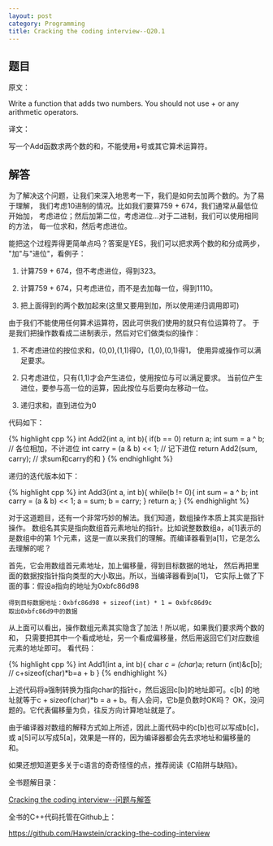 ```yaml
---
layout: post
category: Programming
title: Cracking the coding interview--Q20.1
---
```


## 题目

原文：

Write a function that adds two numbers. You should not use + or any 
arithmetic operators.

译文：

写一个Add函数求两个数的和，不能使用+号或其它算术运算符。

## 解答

为了解决这个问题，让我们来深入地思考一下，我们是如何去加两个数的。为了易于理解，
我们考虑10进制的情况。比如我们要算759 + 674，我们通常从最低位开始加，
考虑进位；然后加第二位，考虑进位...对于二进制，我们可以使用相同的方法，
每一位求和，然后考虑进位。

能把这个过程弄得更简单点吗？答案是YES，我们可以把求两个数的和分成两步，
"加"与"进位"，看例子：

1. 计算759 + 674，但不考虑进位，得到323。

1. 计算759 + 674，只考虑进位，而不是去加每一位，得到1110。

1. 把上面得到的两个数加起来(这里又要用到加，所以使用递归调用即可)

由于我们不能使用任何算术运算符，因此可供我们使用的就只有位运算符了。
于是我们把操作数看成二进制表示，然后对它们做类似的操作：

1. 不考虑进位的按位求和，(0,0),(1,1)得0，(1,0),(0,1)得1，
使用异或操作可以满足要求。

1. 只考虑进位，只有(1,1)才会产生进位，使用按位与可以满足要求。
当前位产生进位，要参与高一位的运算，因此按位与后要向左移动一位。

1. 递归求和，直到进位为0

代码如下：

{% highlight cpp %}
int Add2(int a, int b){
    if(b == 0) return a;
    int sum = a ^ b; // 各位相加，不计进位
    int carry = (a & b) << 1; // 记下进位
    return Add2(sum, carry); // 求sum和carry的和
}
{% endhighlight %}

递归的迭代版本如下：

{% highlight cpp %}
int Add3(int a, int b){
    while(b != 0){
        int sum = a ^ b;
        int carry = (a & b) << 1;
        a = sum;
        b = carry;
    }
    return a;
}
{% endhighlight %}

对于这道题目，还有一个非常巧妙的解法。我们知道，数组操作本质上其实是指针操作。
数组名其实是指向数组首元素地址的指针。比如说整数数组a，a[1]表示的是数组中的第
1个元素，这是一直以来我们的理解。而编译器看到a[1]，它是怎么去理解的呢？

首先，它会用数组首元素地址，加上偏移量，得到目标数据的地址，
然后再把里面的数据按指针指向类型的大小取出。所以，当编译器看到a[1]，
它实际上做了下面的事：假设a指向的地址为0xbfc86d98

	得到目标数据地址：0xbfc86d98 + sizeof(int) * 1 = 0xbfc86d9c
	取出0xbfc86d9中的数据

从上面可以看出，操作数组元素其实隐含了加法！所以呢，如果我们要求两个数的和，
只需要把其中一个看成地址，另一个看成偏移量，然后用返回它们对应数组元素的地址即可。
看代码：

{% highlight cpp %}
int Add1(int a, int b){
    char *c = (char*)a;
    return (int)&c[b]; // c+sizeof(char)*b=a + b
}
{% endhighlight %}

上述代码将a强制转换为指向char的指针c，然后返回c[b]的地址即可。c[b]
的地址就等于c + sizeof(char)*b = a + b。有人会问，它b是负数时OK吗？
OK，没问题的。它代表偏移量为负，往反方向计算地址就是了。

由于编译器对数组的解释方式如上所述，因此上面代码中的c[b]也可以写成b[c]，或
a[5]可以写成5[a]，效果是一样的，因为编译器都会先去求地址和偏移量的和。

如果还想知道更多关于c语言的奇奇怪怪的点，推荐阅读《C陷阱与缺陷》。


全书题解目录：

[Cracking the coding interview--问题与解答](/posts/ctci-solutions-contents.html)

全书的C++代码托管在Github上：

<https://github.com/Hawstein/cracking-the-coding-interview>
